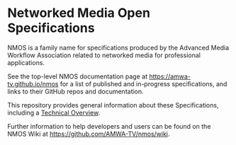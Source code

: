 # Networked Media Open Specifications

NMOS is a family name for specifications produced by the Advanced Media Workflow Association related to networked media for professional applications.

See the top-level NMOS documentation page at <https://amwa-tv.github.io/nmos>
for a list of published and in-progress specifications,
and links to their GitHub repos and documentation.

This repository provides general information about these Specifications,
including a [Technical Overview](https://amwa-tv.github.io/nmos/branches/master/NMOS_Technical_Overview.html).

Further information to help developers and users can be found on the NMOS Wiki at <https://github.com/AMWA-TV/nmos/wiki>.